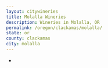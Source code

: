```yaml
---
layout: citywineries
title: Molalla Wineries
description: Wineries in Molalla, OR
permalink: /oregon/clackamas/molalla/
state: or
county: clackamas
city: molalla
---
```

-
